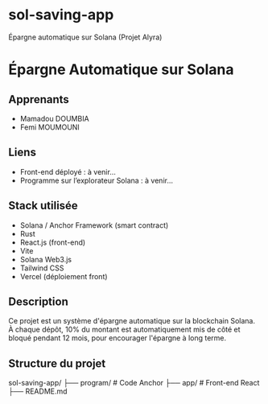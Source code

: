 # sol-saving-app
Épargne automatique sur Solana (Projet Alyra)

# Épargne Automatique sur Solana

## Apprenants
- Mamadou DOUMBIA
- Femi MOUMOUNI

## Liens
- Front-end déployé : à venir...
- Programme sur l’explorateur Solana : à venir...

## Stack utilisée
- Solana / Anchor Framework (smart contract)
- Rust
- React.js (front-end)
- Vite
- Solana Web3.js
- Tailwind CSS
- Vercel (déploiement front)

## Description
Ce projet est un système d'épargne automatique sur la blockchain Solana.  
À chaque dépôt, 10% du montant est automatiquement mis de côté et bloqué pendant 12 mois, pour encourager l'épargne à long terme.

## Structure du projet

sol-saving-app/ 
├── program/ # Code Anchor 
├── app/     # Front-end React 
├── README.md
